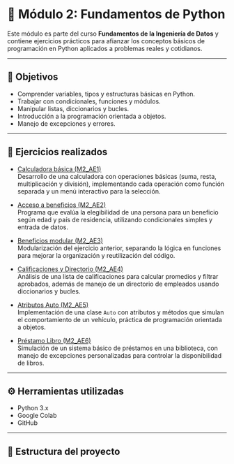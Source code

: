 # 📘 Módulo 2: Fundamentos de Python

Este módulo es parte del curso **Fundamentos de la Ingeniería de Datos** y contiene ejercicios prácticos para afianzar los conceptos básicos de programación en Python aplicados a problemas reales y cotidianos.

---

## 🧠 Objetivos

- Comprender variables, tipos y estructuras básicas en Python.  
- Trabajar con condicionales, funciones y módulos.  
- Manipular listas, diccionarios y bucles.  
- Introducción a la programación orientada a objetos.  
- Manejo de excepciones y errores.  

---

## 🧪 Ejercicios realizados

- [Calculadora básica (M2_AE1)](modulo_2/M2_AE1_calculadora.ipynb)  
  Desarrollo de una calculadora con operaciones básicas (suma, resta, multiplicación y división), implementando cada operación como función separada y un menú interactivo para la selección.  

- [Acceso a beneficios (M2_AE2)](modulo_2/M2_AE2_acceso_beneficio.ipynb)  
  Programa que evalúa la elegibilidad de una persona para un beneficio según edad y país de residencia, utilizando condicionales simples y entrada de datos.  

- [Beneficios modular (M2_AE3)](modulo_2/M2_AE3_beneficio_funciones.ipynb)  
  Modularización del ejercicio anterior, separando la lógica en funciones para mejorar la organización y reutilización del código.  

- [Calificaciones y Directorio (M2_AE4)](modulo_2/M2_AE4_Calificaciones_y_Directorio_.ipynb)  
  Análisis de una lista de calificaciones para calcular promedios y filtrar aprobados, además de manejo de un directorio de empleados usando diccionarios y bucles.  

- [Atributos Auto (M2_AE5)](modulo_2/M2_AE5_Atrubutos_Auto_.ipynb)  
  Implementación de una clase `Auto` con atributos y métodos que simulan el comportamiento de un vehículo, práctica de programación orientada a objetos.  

- [Préstamo Libro (M2_AE6)](modulo_2/M2_AE6_Prestamo_Libro.ipynb)  
  Simulación de un sistema básico de préstamos en una biblioteca, con manejo de excepciones personalizadas para controlar la disponibilidad de libros.  

---

## ⚙️ Herramientas utilizadas

- Python 3.x  
- Google Colab  
- GitHub  

---

## 📁 Estructura del proyecto


